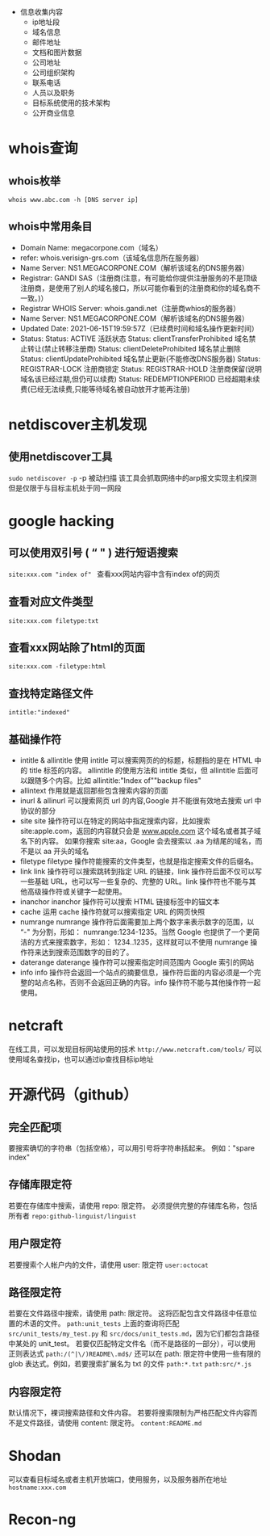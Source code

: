 
* 信息收集内容
  * ip地址段
  * 域名信息
  * 邮件地址
  * 文档和图片数据
  * 公司地址
  * 公司组织架构
  * 联系电话
  * 人员以及职务
  * 目标系统使用的技术架构
  * 公开商业信息

# whois查询
## whois枚举
`whois www.abc.com -h [DNS server ip]`
## whois中常用条目
  * Domain Name: megacorpone.com（域名）
  * refer: whois.verisign-grs.com（该域名信息所在服务器）
  * Name Server: NS1.MEGACORPONE.COM（解析该域名的DNS服务器）
  * Registrar: GANDI SAS（注册商(注意，有可能给你提供注册服务的不是顶级注册商，是使用了别人的域名接口，所以可能你看到的注册商和你的域名商不一致。)）
  * Registrar WHOIS Server: whois.gandi.net（注册商whios的服务器）
  * Name Server: NS1.MEGACORPONE.COM（解析该域名的DNS服务器）
  * Updated Date: 2021-06-15T19:59:57Z（已续费时间和域名操作更新时间）
  * Status:
    Status: ACTIVE 活跃状态
    Status: clientTransferProhibited 域名禁止转让(禁止转移注册商)
    Status: clientDeleteProhibited 域名禁止删除
    Status: clientUpdateProhibited 域名禁止更新(不能修改DNS服务器)
    Status: REGISTRAR-LOCK 注册商锁定
    Status: REGISTRAR-HOLD 注册商保留(说明域名该已经过期,但仍可以续费)
    Status: REDEMPTIONPERIOD 已经超期未续费(已经无法续费,只能等待域名被自动放开才能再注册)



# netdiscover主机发现
## 使用netdiscover工具
`sudo netdiscover -p`
-p 被动扫描  该工具会抓取网络中的arp报文实现主机探测
但是仅限于与目标主机处于同一网段



# google hacking
## 可以使用双引号 ( “ " ) 进行短语搜索
`site:xxx.com "index of" `
查看xxx网站内容中含有index of的网页
## 查看对应文件类型
`site:xxx.com filetype:txt`
## 查看xxx网站除了html的页面
`site:xxx.com -filetype:html`
## 查找特定路径文件
`intitle:"indexed"`
## 基础操作符
  * intitle & allintitle
  使用 intitle 可以搜索网页的的标题，标题指的是在 HTML 中的 title 标签的内容。
  allintitle 的使用方法和 intitle 类似，但 allintitle 后面可以跟随多个内容。比如 allintitle:"Index of""backup files"
  * allintext
  作用就是返回那些包含搜索内容的页面
  * inurl & allinurl 
  可以搜索网页 url 的内容,Google 并不能很有效地去搜索 url 中协议的部分
  * site
  site 操作符可以在特定的网站中指定搜索内容，比如搜索 site:apple.com，返回的内容就只会是 www.apple.com 这个域名或者其子域名下的内容。
  如果你搜索 site:aa，Google 会去搜索以 .aa 为结尾的域名，而不是以 aa 开头的域名
  * filetype
  filetype 操作符能搜索的文件类型，也就是指定搜索文件的后缀名。
  * link
  link 操作符可以搜索跳转到指定 URL 的链接，link 操作符后面不仅可以写一些基础 URL，也可以写一些复杂的、完整的 URL。link 操作符也不能与其他高级操作符或关键字一起使用。
  * inanchor
  inanchor 操作符可以搜索 HTML 链接标签中的锚文本
  * cache
  运用 cache 操作符就可以搜索指定 URL 的网页快照
  * numrange
  numrange 操作符后面需要加上两个数字来表示数字的范围，以 “-" 为分割，形如： numrange:1234-1235。当然 Google 也提供了一个更简洁的方式来搜索数字，形如： 1234..1235，这样就可以不使用 numrange 操作符来达到搜索范围数字的目的了。
  * daterange
  daterange 操作符可以搜索指定时间范围内 Google 索引的网站
  * info 
  info 操作符会返回一个站点的摘要信息，操作符后面的内容必须是一个完整的站点名称，否则不会返回正确的内容。info 操作符不能与其他操作符一起使用。

  


# netcraft
在线工具，可以发现目标网站使用的技术
`http://www.netcraft.com/tools/`
可以使用域名查找ip，也可以通过ip查找目标ip地址



# 开源代码（github）
## 完全匹配项
要搜索确切的字符串（包括空格），可以用引号将字符串括起来。 例如："spare index"
## 存储库限定符
若要在存储库中搜索，请使用 repo: 限定符。 必须提供完整的存储库名称，包括所有者
`repo:github-linguist/linguist`
## 用户限定符
若要搜索个人帐户内的文件，请使用 user: 限定符
`user:octocat`
## 路径限定符
若要在文件路径中搜索，请使用 path: 限定符。 这将匹配包含文件路径中任意位置的术语的文件。 
`path:unit_tests`
上面的查询将匹配 `src/unit_tests/my_test.py` 和 `src/docs/unit_tests.md`，因为它们都包含路径中某处的 unit_test。
若要仅匹配特定文件名（而不是路径的一部分），可以使用正则表达式
`path:/(^|\/)README\.md$/`
还可以在 path: 限定符中使用一些有限的 glob 表达式。例如，若要搜索扩展名为 txt 的文件
`path:*.txt`
`path:src/*.js`
## 内容限定符
默认情况下，裸词搜索路径和文件内容。 若要将搜索限制为严格匹配文件内容而不是文件路径，请使用 content: 限定符。
`content:README.md`


  


# Shodan
可以查看目标域名或者主机开放端口，使用服务，以及服务器所在地址
`hostname:xxx.com`




# Recon-ng
